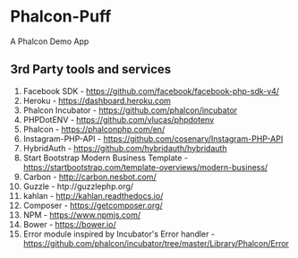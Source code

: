 # Phalcon-Puff
A Phalcon Demo App

##  3rd Party tools and services
1. Facebook SDK - https://github.com/facebook/facebook-php-sdk-v4/
2. Heroku - https://dashboard.heroku.com
3. Phalcon Incubator - https://github.com/phalcon/incubator
4. PHPDotENV - https://github.com/vlucas/phpdotenv
5. Phalcon - https://phalconphp.com/en/
6. Instagram-PHP-API - https://github.com/cosenary/Instagram-PHP-API
7. HybridAuth - https://github.com/hybridauth/hybridauth
8. Start Bootstrap Modern Business Template - https://startbootstrap.com/template-overviews/modern-business/
9. Carbon - http://carbon.nesbot.com/
10. Guzzle - htp://guzzlephp.org/
11. kahlan - http://kahlan.readthedocs.io/
12. Composer - https://getcomposer.org/
13. NPM - https://www.npmjs.com/
14. Bower - https://bower.io/
15. Error module inspired by Incubator's Error handler - https://github.com/phalcon/incubator/tree/master/Library/Phalcon/Error